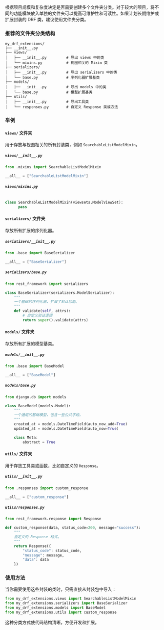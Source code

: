 根据项目规模和复杂度决定是否需要创建多个文件夹分类。对于较大的项目，将不同的功能模块放入单独的文件夹可以提高可维护性和可读性。如果计划长期维护或扩展封装的 DRF 类，建议使用文件夹分类。

### 推荐的文件夹分类结构

```plaintext
my_drf_extensions/
├── __init__.py
├── views/
│   ├── __init__.py         # 导出 views 中的类
│   └── mixins.py           # 视图相关的 Mixin 类
├── serializers/
│   ├── __init__.py         # 导出 serializers 中的类
│   └── base.py             # 序列化器扩展基类
├── models/
│   ├── __init__.py         # 导出 models 中的类
│   └── base.py             # 模型扩展基类
├── utils/
│   ├── __init__.py         # 导出工具类
│   └── responses.py        # 自定义 Response 类或方法
```

### 举例

#### `views/` 文件夹

用于存放与视图相关的所有封装类，例如 `SearchableListModelMixin`。

##### `views/__init__.py`

```python
from .mixins import SearchableListModelMixin

__all__ = ["SearchableListModelMixin"]
```

##### `views/mixins.py`

```python

class SearchableListModelMixin(viewsets.ModelViewSet):
      pass
```

#### `serializers/` 文件夹

存放所有扩展的序列化器。

##### `serializers/__init__.py`

```python
from .base import BaseSerializer

__all__ = ["BaseSerializer"]
```

##### `serializers/base.py`

```python
from rest_framework import serializers

class BaseSerializer(serializers.ModelSerializer):
    """
    一个基础的序列化器，扩展了默认功能。
    """
    def validate(self, attrs):
        # 自定义验证逻辑
        return super().validate(attrs)
```

#### `models/` 文件夹

存放所有扩展的模型基类。

##### `models/__init__.py`

```python
from .base import BaseModel

__all__ = ["BaseModel"]
```

##### `models/base.py`

```python
from django.db import models

class BaseModel(models.Model):
    """
    一个通用的基础模型，包含一些公共字段。
    """
    created_at = models.DateTimeField(auto_now_add=True)
    updated_at = models.DateTimeField(auto_now=True)

    class Meta:
        abstract = True
```

#### `utils/` 文件夹

用于存放工具类或函数，比如自定义的 `Response`。

##### `utils/__init__.py`

```python
from .responses import custom_response

__all__ = ["custom_response"]
```

##### `utils/responses.py`

```python
from rest_framework.response import Response

def custom_response(data, status_code=200, message="success"):
    """
    自定义的 Response 格式。
    """
    return Response({
        "status_code": status_code,
        "message": message,
        "data": data
    })
```

### 使用方法

当你需要使用这些封装的类时，只需直接从封装包中导入：

```python
from my_drf_extensions.views import SearchableListModelMixin
from my_drf_extensions.serializers import BaseSerializer
from my_drf_extensions.models import BaseModel
from my_drf_extensions.utils import custom_response
```

这种分类方式使代码结构清晰，方便开发和扩展。